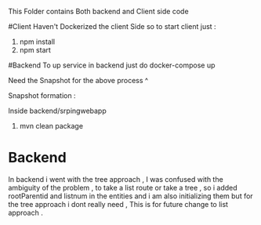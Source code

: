 This Folder contains Both backend and Client side code

#Client
Haven't Dockerized the client Side so to start client just :

1. npm install
2. npm start

#Backend
To up service in backend just do docker-compose up

Need the Snapshot for the above process ^

Snapshot formation :

Inside backend/srpingwebapp

1. mvn clean package

# Backend

In backend i went with the tree approach , I was confused with the ambiguity of the problem , to take a list route or take a tree , so i added rootParentid and listnum in the entities and i am also initializing them but for the tree approach i dont really need , This is for future change to list approach .

